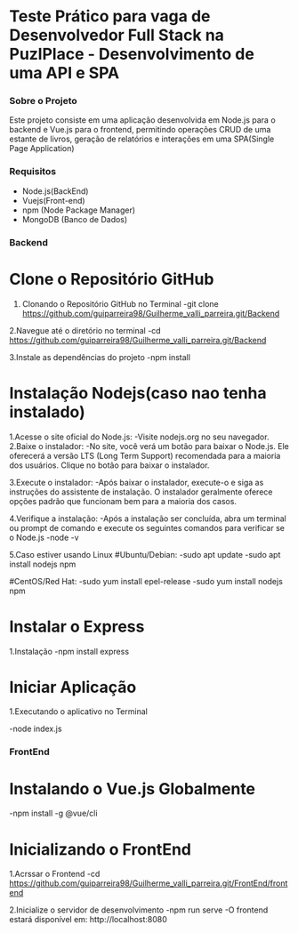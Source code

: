 # Teste Prático para vaga de Desenvolvedor Full Stack na PuzlPlace - Desenvolvimento de uma API e SPA

### Sobre o Projeto
Este projeto consiste em uma aplicação desenvolvida em Node.js para o backend e Vue.js para o frontend, permitindo operações CRUD de uma estante de livros, geração de relatórios e interações em uma SPA(Single Page Application)

### Requisitos
- Node.js(BackEnd)
- Vuejs(Front-end)
- npm (Node Package Manager)
- MongoDB (Banco de Dados)

### Backend

# Clone o Repositório GitHub
1. Clonando o Repositório GitHub no Terminal
   -git clone https://github.com/guiparreira98/Guilherme_valli_parreira.git/Backend

2.Navegue até o diretório no terminal
   -cd https://github.com/guiparreira98/Guilherme_valli_parreira.git/Backend

3.Instale as dependências do projeto
   -npm install
   

# Instalação Nodejs(caso nao tenha instalado)

1.Acesse o site oficial do Node.js:
  -Visite nodejs.org no seu navegador.
2.Baixe o instalador:
  -No site, você verá um botão para baixar o Node.js. Ele oferecerá a versão LTS (Long Term Support) recomendada para a maioria dos usuários. Clique no botão para baixar o instalador.

3.Execute o instalador:
  -Após baixar o instalador, execute-o e siga as instruções do assistente de instalação. O instalador geralmente oferece opções padrão que funcionam bem para a maioria dos casos.

4.Verifique a instalação:
  -Após a instalação ser concluída, abra um terminal ou prompt de comando e execute os seguintes comandos para verificar se o Node.js
  -node -v
  
5.Caso estiver usando Linux
  #Ubuntu/Debian:
  -sudo apt update
  -sudo apt install nodejs npm

  #CentOS/Red Hat:
  -sudo yum install epel-release
  -sudo yum install nodejs npm

# Instalar o Express

1.Instalação
   -npm install express

# Iniciar Aplicação

1.Executando o aplicativo no Terminal
    
   -node index.js

### FrontEnd

# Instalando o Vue.js Globalmente
   -npm install -g @vue/cli

# Inicializando o FrontEnd
   1.Acrssar o Frontend
      -cd https://github.com/guiparreira98/Guilherme_valli_parreira.git/FrontEnd/frontend
      
   2.Inicialize o servidor de desenvolvimento
      -npm run serve
      -O frontend estará disponível em: http://localhost:8080

